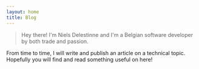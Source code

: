 ```yaml
---
layout: home
title: Blog
---
```


> Hey there! I'm Niels Delestinne and I'm a Belgian software developer by both trade and passion. 

From time to time, I will write and publish an article on a technical topic. Hopefully you will find and read something useful on here!

